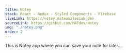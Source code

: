 ```yaml
---
title: Notey
stack: React - Redux - Styled Components - Firebase
liveLink: https://notey.mateuszlesiuk.dev
sourceLink: https://github.com/M4Tdev/Notey
img: "./notey.png"
order: 2
---
```


This is Notey app where you can save your note for later...